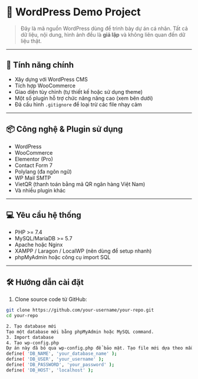 # 📘 WordPress Demo Project

> Đây là mã nguồn WordPress dùng để trình bày dự án cá nhân. Tất cả dữ liệu, nội dung, hình ảnh đều là **giả lập** và không liên quan đến dữ liệu thật.

---

## 🚀 Tính năng chính

- Xây dựng với WordPress CMS
- Tích hợp WooCommerce
- Giao diện tùy chỉnh (tự thiết kế hoặc sử dụng theme)
- Một số plugin hỗ trợ chức năng nâng cao (xem bên dưới)
- Đã cấu hình `.gitignore` để loại trừ các file nhạy cảm

---

## 📦 Công nghệ & Plugin sử dụng

- WordPress
- WooCommerce
- Elementor (Pro)
- Contact Form 7
- Polylang (đa ngôn ngữ)
- WP Mail SMTP
- VietQR (thanh toán bằng mã QR ngân hàng Việt Nam)
- Và nhiều plugin khác

---

## 💻 Yêu cầu hệ thống

- PHP >= 7.4
- MySQL/MariaDB >= 5.7
- Apache hoặc Nginx
- XAMPP / Laragon / LocalWP (nên dùng để setup nhanh)
- phpMyAdmin hoặc công cụ import SQL

---

## 🛠 Hướng dẫn cài đặt

1. Clone source code từ GitHub:

```bash
git clone https://github.com/your-username/your-repo.git
cd your-repo

2. Tạo database mới
Tạo một database mới bằng phpMyAdmin hoặc MySQL command.
3. Import database
4. Tạo wp-config.php
Dự án này đã bỏ qua wp-config.php để bảo mật. Tạo file mới dựa theo mẫu:
define( 'DB_NAME', 'your_database_name' );
define( 'DB_USER', 'your_username' );
define( 'DB_PASSWORD', 'your_password' );
define( 'DB_HOST', 'localhost' );
